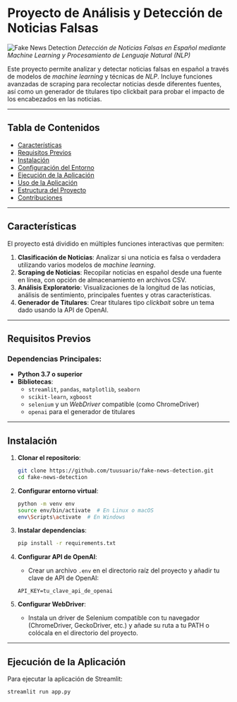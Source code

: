 # Proyecto de Análisis y Detección de Noticias Falsas

![Fake News Detection](images/fake_news_detection.jpg)
*Detección de Noticias Falsas en Español mediante Machine Learning y Procesamiento de Lenguaje Natural (NLP)*

Este proyecto permite analizar y detectar noticias falsas en español a través de modelos de *machine learning* y técnicas de *NLP*. Incluye funciones avanzadas de scraping para recolectar noticias desde diferentes fuentes, así como un generador de titulares tipo clickbait para probar el impacto de los encabezados en las noticias.

---

## Tabla de Contenidos
- [Características](#características)
- [Requisitos Previos](#requisitos-previos)
- [Instalación](#instalación)
- [Configuración del Entorno](#configuración-del-entorno)
- [Ejecución de la Aplicación](#ejecución-de-la-aplicación)
- [Uso de la Aplicación](#uso-de-la-aplicación)
- [Estructura del Proyecto](#estructura-del-proyecto)
- [Contribuciones](#contribuciones)

---

## Características

El proyecto está dividido en múltiples funciones interactivas que permiten:

1. **Clasificación de Noticias**: Analizar si una noticia es falsa o verdadera utilizando varios modelos de *machine learning*.
2. **Scraping de Noticias**: Recopilar noticias en español desde una fuente en línea, con opción de almacenamiento en archivos CSV.
3. **Análisis Exploratorio**: Visualizaciones de la longitud de las noticias, análisis de sentimiento, principales fuentes y otras características.
4. **Generador de Titulares**: Crear titulares tipo *clickbait* sobre un tema dado usando la API de OpenAI.

---

## Requisitos Previos

### Dependencias Principales:
- **Python 3.7 o superior**
- **Bibliotecas**:
    - `streamlit`, `pandas`, `matplotlib`, `seaborn`
    - `scikit-learn`, `xgboost`
    - `selenium` y un *WebDriver* compatible (como ChromeDriver)
    - `openai` para el generador de titulares

---

## Instalación

1. **Clonar el repositorio**:
    ```bash
    git clone https://github.com/tuusuario/fake-news-detection.git
    cd fake-news-detection
    ```

2. **Configurar entorno virtual**:
    ```bash
    python -m venv env
    source env/bin/activate  # En Linux o macOS
    env\Scripts\activate  # En Windows
    ```

3. **Instalar dependencias**:
    ```bash
    pip install -r requirements.txt
    ```

4. **Configurar API de OpenAI**:
   - Crear un archivo `.env` en el directorio raíz del proyecto y añadir tu clave de API de OpenAI:
    ```plaintext
    API_KEY=tu_clave_api_de_openai
    ```

5. **Configurar WebDriver**:
   - Instala un driver de Selenium compatible con tu navegador (ChromeDriver, GeckoDriver, etc.) y añade su ruta a tu PATH o colócala en el directorio del proyecto.

---

## Ejecución de la Aplicación

Para ejecutar la aplicación de Streamlit:
```bash
streamlit run app.py


